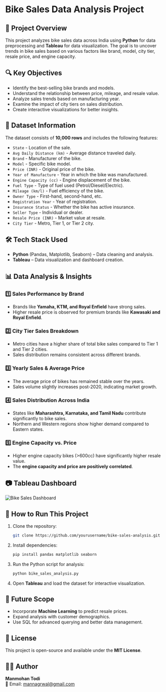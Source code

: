 # Bike Sales Data Analysis Project

## 📌 Project Overview
This project analyzes bike sales data across India using **Python** for data preprocessing and **Tableau** for data visualization. The goal is to uncover trends in bike sales based on various factors like brand, model, city tier, resale price, and engine capacity.

## 🔍 Key Objectives
- Identify the best-selling bike brands and models.
- Understand the relationship between price, mileage, and resale value.
- Analyze sales trends based on manufacturing year.
- Examine the impact of city tiers on sales distribution.
- Create interactive visualizations for better insights.

## 📂 Dataset Information
The dataset consists of **10,000 rows** and includes the following features:
- `State` - Location of the sale.
- `Avg Daily Distance (km)` - Average distance traveled daily.
- `Brand` - Manufacturer of the bike.
- `Model` - Specific bike model.
- `Price (INR)` - Original price of the bike.
- `Year of Manufacture` - Year in which the bike was manufactured.
- `Engine Capacity (cc)` - Engine displacement of the bike.
- `Fuel Type` - Type of fuel used (Petrol/Diesel/Electric).
- `Mileage (km/l)` - Fuel efficiency of the bike.
- `Owner Type` - First-hand, second-hand, etc.
- `Registration Year` - Year of registration.
- `Insurance Status` - Whether the bike has active insurance.
- `Seller Type` - Individual or dealer.
- `Resale Price (INR)` - Market value at resale.
- `City Tier` - Metro, Tier 1, or Tier 2 city.

## 🛠 Tech Stack Used
- **Python** (Pandas, Matplotlib, Seaborn) – Data cleaning and analysis.
- **Tableau** – Data visualization and dashboard creation.

## 📊 Data Analysis & Insights
### 1️⃣ Sales Performance by Brand
- Brands like **Yamaha, KTM, and Royal Enfield** have strong sales.
- Higher resale price is observed for premium brands like **Kawasaki and Royal Enfield**.

### 2️⃣ City Tier Sales Breakdown
- Metro cities have a higher share of total bike sales compared to Tier 1 and Tier 2 cities.
- Sales distribution remains consistent across different brands.

### 3️⃣ Yearly Sales & Average Price
- The average price of bikes has remained stable over the years.
- Sales volume slightly increases post-2020, indicating market growth.

### 4️⃣ Sales Distribution Across India
- States like **Maharashtra, Karnataka, and Tamil Nadu** contribute significantly to bike sales.
- Northern and Western regions show higher demand compared to Eastern states.

### 5️⃣ Engine Capacity vs. Price
- Higher engine capacity bikes (>600cc) have significantly higher resale value.
- The **engine capacity and price are positively correlated**.

## 📷 Tableau Dashboard
![Bike Sales Dashboard](Dashboard_2.png)

## 🚀 How to Run This Project
1. Clone the repository:
   ```bash
   git clone https://github.com/yourusername/bike-sales-analysis.git
   ```
2. Install dependencies:
   ```bash
   pip install pandas matplotlib seaborn
   ```
3. Run the Python script for analysis:
   ```bash
   python bike_sales_analysis.py
   ```
4. Open **Tableau** and load the dataset for interactive visualization.

## 📌 Future Scope
- Incorporate **Machine Learning** to predict resale prices.
- Expand analysis with customer demographics.
- Use SQL for advanced querying and better data management.

## 📜 License
This project is open-source and available under the **MIT License**.

## 👨‍💻 Author
**Manmohan Todi**  
📧 Email: mannagrwal@gmail.com 

